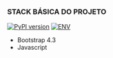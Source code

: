 ### STACK BÁSICA DO PROJETO

  [![PyPI version](https://img.shields.io/pypi/pyversions/spleeter)](https://www.python.org/doc/)
  [![ENV](https://img.shields.io/badge/django-2.2.6-green.svg)](https://github.com/pylixm/django-mdeditor) </br>
- Bootstrap 4.3</br>
- Javascript</br>


